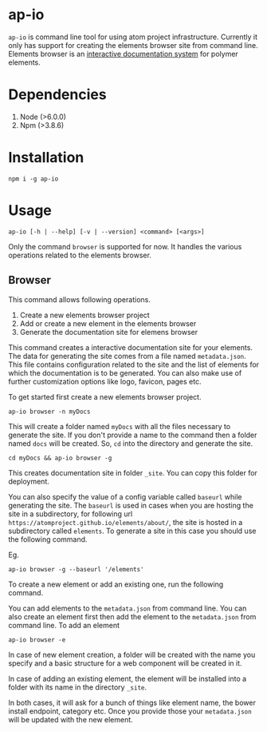 # ap-io

`ap-io` is command line tool for using atom project infrastructure. Currently
it only has support for creating the elements browser site from command line.
Elements browser is an [interactive documentation system][1] for polymer elements.

# Dependencies

1. Node (>6.0.0)
2. Npm (>3.8.6)

# Installation

```
npm i -g ap-io
```

# Usage

```
ap-io [-h | --help] [-v | --version] <command> [<args>]
```

Only the command `browser` is supported for now. It handles the various operations
related to the elements browser.

## Browser

This command allows following operations.

1. Create a new elements browser project
2. Add or create a new element in the elements browser
3. Generate the documentation site for elemens browser

This command creates a interactive documentation site for your elements. The data
for generating the site comes from a file named `metadata.json`.
This file contains configuration related to the site and the list of elements for which
the documentation is to be generated. You can also make use of further customization
options like logo, favicon, pages etc.

To get started first create a new elements browser project.

```
ap-io browser -n myDocs
```

This will create a folder named `myDocs` with all the files necessary to generate
the site. If you don't provide a name to the command then a folder named `docs`
will be created. So, `cd` into the directory and generate the site.

```
cd myDocs && ap-io browser -g
```

This creates documentation site in folder `_site`. You can copy this folder for
deployment.

You can also specify the value of a config variable called `baseurl` while
generating the site. The `baseurl` is used in cases when you are hosting the
site in a subdirectory, for following url `https://atomproject.github.io/elements/about/`,
the site is hosted in a subdirectory called `elements`. To generate a site
in this case you should use the following command.

Eg.

```
ap-io browser -g --baseurl '/elements'
```
To create a new element or add an existing one, run the following command.

You can add elements to the `metadata.json` from command line. You can also
create an element first then add the element to the `metadata.json` from command line.
To add an element 

```
ap-io browser -e
```
In case of new element creation, a folder will be created with the name you
specify and a basic structure for a web component will be created in it.

In case of adding an existing element, the element will be installed into a
folder with its name in the directory `_site`.

In both cases, it will ask for a bunch of things like element name, the bower
install endpoint, category etc. Once you provide those your `metadata.json`
will be updated with the new element.



[1]: https://github.com/atomproject/docs/blob/master/elements-browser-spec.md
